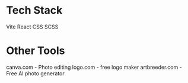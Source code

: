 # Tech Stack

Vite React
CSS
SCSS

# Other Tools

canva.com - Photo editing
logo.com - free logo maker
artbreeder.com - Free AI photo generator
